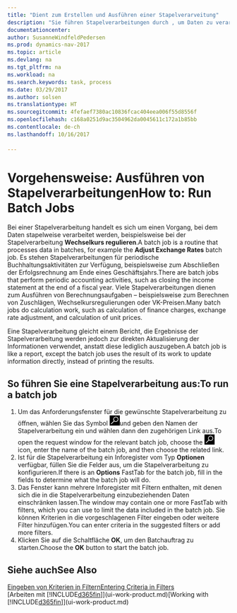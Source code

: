 ```yaml
---
title: "Dient zum Erstellen und Ausführen einer Stapelverarveitung"
description: "Sie führen Stapelverarbeitungen durch , um Daten zu verarbeiten und Informationen zu aktualisieren, um periodische Buchhaltungsaktivitäten oder Berechnungen durchzuführen."
documentationcenter: 
author: SusanneWindfeldPedersen
ms.prod: dynamics-nav-2017
ms.topic: article
ms.devlang: na
ms.tgt_pltfrm: na
ms.workload: na
ms.search.keywords: task, process
ms.date: 03/29/2017
ms.author: solsen
ms.translationtype: HT
ms.sourcegitcommit: 4fefaef7380ac10836fcac404eea006f55d8556f
ms.openlocfilehash: c168a0251d9ac3504962da0045611c172a1b85bb
ms.contentlocale: de-ch
ms.lasthandoff: 10/16/2017

---
```

# <a name="how-to-run-batch-jobs"></a><span data-ttu-id="726db-103">Vorgehensweise: Ausführen von Stapelverarbeitungen</span><span class="sxs-lookup"><span data-stu-id="726db-103">How to: Run Batch Jobs</span></span>
<span data-ttu-id="726db-104">Bei einer Stapelverarbeitung handelt es sich um einen Vorgang, bei dem Daten stapelweise verarbeitet werden, beispielsweise bei der Stapelverarbeitung **Wechselkurs regulieren**.</span><span class="sxs-lookup"><span data-stu-id="726db-104">A batch job is a routine that processes data in batches, for example the **Adjust Exchange Rates** batch job.</span></span> <span data-ttu-id="726db-105">Es stehen Stapelverarbeitungen für periodische Buchhaltungsaktivitäten zur Verfügung, beispielsweise zum Abschließen der Erfolgsrechnung am Ende eines Geschäftsjahrs.</span><span class="sxs-lookup"><span data-stu-id="726db-105">There are batch jobs that perform periodic accounting activities, such as closing the income statement at the end of a fiscal year.</span></span> <span data-ttu-id="726db-106">Viele Stapelverarbeitungen dienen zum Ausführen von Berechnungsaufgaben – beispielsweise zum Berechnen von Zuschlägen, Wechselkursregulierungen oder VK-Preisen.</span><span class="sxs-lookup"><span data-stu-id="726db-106">Many batch jobs do calculation work, such as calculation of finance charges, exchange rate adjustment, and calculation of unit prices.</span></span>

<span data-ttu-id="726db-107">Eine Stapelverarbeitung gleicht einem Bericht, die Ergebnisse der Stapelverarbeitung werden jedoch zur direkten Aktualisierung der Informationen verwendet, anstatt diese lediglich auszugeben.</span><span class="sxs-lookup"><span data-stu-id="726db-107">A batch job is like a report, except the batch job uses the result of its work to update information directly, instead of printing the results.</span></span>

## <a name="to-run-a-batch-job"></a><span data-ttu-id="726db-108">So führen Sie eine Stapelverarbeitung aus:</span><span class="sxs-lookup"><span data-stu-id="726db-108">To run a batch job</span></span>
1. <span data-ttu-id="726db-109">Um das Anforderungsfenster für die gewünschte Stapelverarbeitung zu öffnen, wählen Sie das Symbol ![Suche für Seite oder Bericht](media/ui-search/search_small.png "Nach Seite oder Bericht suchen ")und geben den Namen der Stapelverarbeitung ein und wählen dann den zugehörigen Link aus.</span><span class="sxs-lookup"><span data-stu-id="726db-109">To open the request window for the relevant batch job, choose the ![Search for Page or Report](media/ui-search/search_small.png "Search for Page or Report icon") icon, enter the name of the batch job, and then choose the related link.</span></span>
2. <span data-ttu-id="726db-110">Ist für die Stapelverarbeitung ein Inforegister vom Typ **Optionen** verfügbar, füllen Sie die Felder aus, um die Stapelverarbeitung zu konfigurieren.</span><span class="sxs-lookup"><span data-stu-id="726db-110">If there is an **Options** FastTab for the batch job, fill in the fields to determine what the batch job will do.</span></span>
3. <span data-ttu-id="726db-111">Das Fenster kann mehrere Inforegister mit Filtern enthalten, mit denen sich die in die Stapelverarbeitung einzubeziehenden Daten einschränken lassen.</span><span class="sxs-lookup"><span data-stu-id="726db-111">The window may contain one or more FastTab with filters, which you can use to limit the data included in the batch job.</span></span> <span data-ttu-id="726db-112">Sie können Kriterien in die vorgeschlagenen Filter eingeben oder weitere Filter hinzufügen.</span><span class="sxs-lookup"><span data-stu-id="726db-112">You can enter criteria in the suggested filters or add more filters.</span></span>
4. <span data-ttu-id="726db-113">Klicken Sie auf die Schaltfläche **OK**, um den Batchauftrag zu starten.</span><span class="sxs-lookup"><span data-stu-id="726db-113">Choose the **OK** button to start the batch job.</span></span>

## <a name="see-also"></a><span data-ttu-id="726db-114">Siehe auch</span><span class="sxs-lookup"><span data-stu-id="726db-114">See Also</span></span>
[<span data-ttu-id="726db-115">Eingeben von Kriterien in Filtern</span><span class="sxs-lookup"><span data-stu-id="726db-115">Entering Criteria in Filters</span></span>](ui-enter-criteria-filters.md)  
<span data-ttu-id="726db-116">[Arbeiten mit [!INCLUDE[d365fin](includes/d365fin_md.md)]](ui-work-product.md)</span><span class="sxs-lookup"><span data-stu-id="726db-116">[Working with [!INCLUDE[d365fin](includes/d365fin_md.md)]](ui-work-product.md)</span></span>


